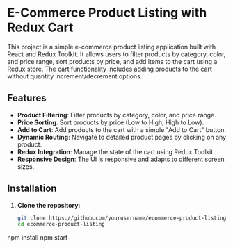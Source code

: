 # E-Commerce Product Listing with Redux Cart

This project is a simple e-commerce product listing application built with React and Redux Toolkit. It allows users to filter products by category, color, and price range, sort products by price, and add items to the cart using a Redux store. The cart functionality includes adding products to the cart without quantity increment/decrement options.

## Features

- **Product Filtering**: Filter products by category, color, and price range.
- **Price Sorting**: Sort products by price (Low to High, High to Low).
- **Add to Cart**: Add products to the cart with a simple "Add to Cart" button.
- **Dynamic Routing**: Navigate to detailed product pages by clicking on any product.
- **Redux Integration**: Manage the state of the cart using Redux Toolkit.
- **Responsive Design**: The UI is responsive and adapts to different screen sizes.

## Installation

1. **Clone the repository:**

   ```bash
   git clone https://github.com/yourusername/ecommerce-product-listing.git
   cd ecommerce-product-listing

npm install
npm start
